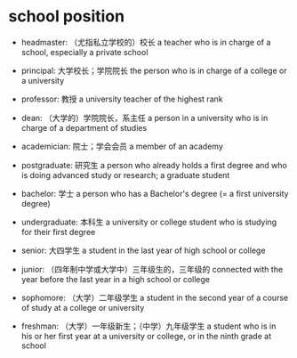 # school position

- headmaster: （尤指私立学校的）校长 a teacher who is in charge of a school, especially a private school
- principal: 大学校长；学院院长 the person who is in charge of a college or a university
- professor: 教授 a university teacher of the highest rank

- dean: （大学的）学院院长，系主任 a person in a university who is in charge of a department of studies

- academician: 院士；学会会员 a member of an academy
- postgraduate: 研究生 a person who already holds a first degree and who is doing advanced study or research; a graduate student
- bachelor: 学士 a person who has a Bachelor's degree (= a first university degree)
- undergraduate: 本科生 a university or college student who is studying for their first degree
- senior: 大四学生 a student in the last year of high school or college
- junior: （四年制中学或大学中）三年级生的，三年级的 connected with the year before the last year in a high school or college
- sophomore: （大学）二年级学生 a student in the second year of a course of study at a college or university
- freshman: （大学）一年级新生；（中学）九年级学生 a student who is in his or her first year at a university or college, or in the ninth grade at school




